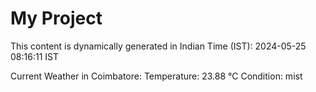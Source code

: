 # My Project

This content is dynamically generated in Indian Time (IST): 2024-05-25 08:16:11 IST


Current Weather in Coimbatore:
Temperature: 23.88 °C
Condition: mist
